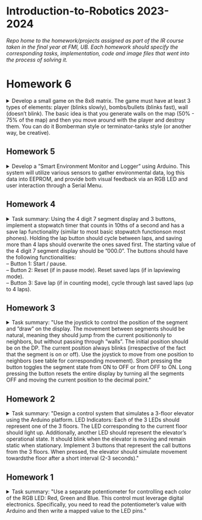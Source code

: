 # Introduction-to-Robotics 2023-2024
*Repo home to the homework/projects assigned as part of the IR course taken in the final year at FMI, UB. Each homework should specify the corresponding tasks, implementation, code and image files that went into the process of solving it.*

# Homework 6
<details>
<summary>Develop a small game on the 8x8 matrix. The game must have at least 3 types of elements: player (blinks slowly), bombs/bullets (blinks fast), wall (doesn’t blink). The basic idea is that you generate walls on the map (50% - 75% of the map) and then you move around with the player and destroy them. You can do it Bomberman style or terminator-tanks style (or another way, be creative). </summary>
<img src="https://github.com/Eronate/Introduction-to-Robotics/assets/99949441/e58eeafa-4c25-4b1d-83ac-b1447196748f" width="500" height="400">
  
Functionality showcase: https://youtu.be/b-_ReiODskc
</details>

## Homework 5

<details>
<summary>Develop a ”Smart Environment Monitor and Logger” using Arduino. This system will utilize various sensors to gather environmental data, log this data into EEPROM, and provide both visual feedback via an RGB LED and user interaction through a Serial Menu.</summary>
<img src="https://github.com/Eronate/Introduction-to-Robotics/assets/99949441/7f98f412-7b50-4f4a-895e-83a88166bae8" width="500" height="500">
  
Functionality showcase: https://youtu.be/cpWhU1-xfDY
</details>

## Homework 4 

<details>
<summary>Task summary: Using the 4 digit 7 segment display and 3 buttons, implement a stopwatch timer that counts in 10ths of a second and has a save lap functionality (similar to most basic stopwatch functionson most phones). Holding the lap button should cycle between laps, and saving more than 4 laps should overwrite the ones saved first. 
The starting value of the 4 digit 7 segment display should be ”000.0”. The buttons should have the following functionalities: <br>
  – Button 1: Start / pause. <br>
  – Button 2: Reset (if in pause mode). Reset saved laps (if  in  lapviewing mode). <br>
  – Button 3: Save lap (if in counting mode), cycle through last saved laps (up to 4 laps).</summary>
<br>
<img src="https://github.com/Eronate/Introduction-to-Robotics/assets/99949441/313885bb-ea2e-4446-b86b-705888deb67f" width="500" height="500">

Functionality showcase: https://www.youtube.com/shorts/n1kGXVphehw
</details>

## Homework 3
<details>
<summary> Task summary: "Use the joystick to control the position of the segment and ”draw” on the display. The movement between segments should be natural, meaning they should jump from the current positiononly to neighbors, but without passing through ”walls”. The initial position should be on the DP. The current position always blinks (irrespective of the fact that the segment is on or off). Use the joystick to move from one position to neighbors (see table for corresponding movement). Short pressing the button toggles the segment state from ON to OFF or from OFF to ON. Long pressing the button resets the entire display by turning all the segments OFF and moving the current position to the decimal point." </summary>

<img src="https://github.com/Eronate/Introduction-to-Robotics/assets/99949441/211e6255-5d09-49f7-ae75-dc0811ae08b2" width="500" height="500">

Functionality showcase: https://youtube.com/shorts/h5qEf3AfeyA
</details>

## Homework 2
<details>
<summary> Task summary: "Design a control system that simulates a 3-floor elevator using the Arduino platform. LED Indicators: Each of the 3 LEDs should represent one of the 3 floors. The LED corresponding to the current floor should light up.  Additionally, another LED should represent the elevator’s operational state.  It should blink when the elevator is moving and remain static when stationary. Implement 3 buttons that represent the call buttons from the 3 floors. When pressed, the elevator should simulate movement towardsthe floor after a short interval (2-3 seconds)." </summary>

<img src="https://github.com/Eronate/Introduction-to-Robotics/assets/99949441/75fddbcf-cd0b-497e-815b-9e33f9422eca" width="500" height="500">

Functionality showcase: https://youtube.com/shorts/96-ROu_GeIg?feature=share
</details>

## Homework 1
<details>
<summary> Task summary: "Use a separate potentiometer for controlling each color of the RGB LED: Red, Green and Blue. This control must leverage digital electronics. Specifically, you need to read the potentiometer’s value with Arduino and then  write a mapped value to the LED pins."</summary>

<img src="https://github.com/Eronate/Introduction-to-Robotics/assets/99949441/bbe62097-65e5-4d6f-bc76-840cc9cc204f" width="500" height="500">

Functionality showcase: https://youtube.com/shorts/SaiOIygApBE?feature=share
</details>
